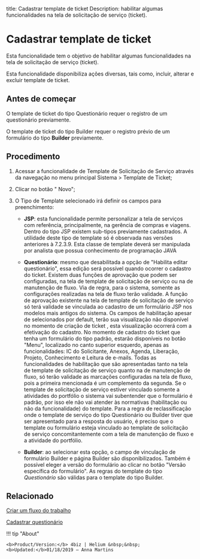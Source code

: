 title: Cadastrar template de ticket
Description: habilitar algumas funcionalidades na tela de solicitação de serviço (ticket).
# Cadastrar template de ticket

Esta funcionalidade tem o objetivo de habilitar algumas funcionalidades na tela
de solicitação de serviço (ticket).

Esta funcionalidade disponibiliza ações diversas, tais como, incluir, alterar e
excluir template de ticket.

Antes de começar
--------------------

O template de ticket do tipo Questionário requer o registro de um questionário
previamente.

O template de ticket do tipo Builder requer o registro prévio de um formulário do
tipo **Builder** previamente.

Procedimento
----------------

1.  Acessar a funcionalidade de Template de Solicitação de Serviço através da
    navegação no menu principal Sistema \> Template de Ticket;

2.  Clicar no botão " Novo";

3.  O Tipo de Template selecionado irá definir os campos para preenchimento:

    -   **JSP**: esta funcionalidade permite personalizar a tela de serviços com
        referência, principalmente, na gerência de compras e viagens. Dentro do tipo
        JSP existem sub-tipos previamente cadastrados. A utilidade deste tipo de
        template só é observada nas versões anteriores à 7.2.3.9. Esta classe de
        template deverá ser manipulada por analista que possua conhecimento de
        programação JAVA

    -   **Questionário**: mesmo que desabilitada a opção de "Habilita editar
    questionário", essa edição será possível quando ocorrer o cadastro do
    ticket. Existem duas funções de aprovação que podem ser configuradas, na
    tela de template de solicitação de serviço ou na de manutenção de fluxo. Via
    de regra, para o sistema, somente as configurações realizadas na tela de
    fluxo terão validade. A função de aprovação existente na tela de template de
    solicitação de serviço só terá validade se vinculada ao cadastro de um
    formulário JSP nos modelos mais antigos do sistema. Os campos de habilitação
    apesar de selecionados por default, terão sua visualização não disponível no
    momento de criação de ticket , esta visualização ocorrerá com a efetivação
    do cadastro. No momento de cadastro do ticket que tenha um formulário do
    tipo padrão, estarão disponíveis no botão "Menu", localizado no canto superior
    esquerdo, apenas as funcionalidades: IC do Solicitante, Anexos, Agenda,
    Liberação, Projeto, Conhecimento e Leitura de e-mails. Todas as
    funcionalidades de habilitação que são apresentadas tanto na tela de
    template de solicitação de serviço quanto na de manutenção de fluxo, só
    terão validade as marcações configuradas na tela de fluxo, pois a primeira
    mencionada é um complemento da segunda. Se o template de solicitação de
    serviço estiver vinculado somente a atividades do portfólio o sistema vai
    subentender que o formulário é padrão, por isso ele não vai atender às
    normativas (habilitação ou não da funcionalidade) do template. Para a regra
    de reclassificação onde o template de serviço do tipo Questionário ou Builder
    tiver que ser apresentado para a resposta do usuário, é preciso que o
    template ou formulário esteja vinculado ao template de solicitação de
    serviço concomitantemente com a tela de manutenção de fluxo e a atividade do
    portfólio.

    -   **Builder**: ao selecionar esta opção, o campo de vinculação de formulário
    Builder e página Builder são disponibilizados. Também é possível eleger
    a versão do formulário ao clicar no botão "Versão específica do
    formulário". As regras do template do tipo *Questionário* são válidas para o
    template do tipo Builder.


Relacionado
-----------

[Criar um fluxo do trabalho](/pt-br/4biz-helium/tracker/use/create-flow.html)

[Cadastrar questionário](/pt-br/4biz-helium/platform-administration/questionnaires/questionaires-management/register-questionnaire.html)



!!! tip "About"

    <b>Product/Version:</b> 4biz | Helium &nbsp;&nbsp;
    <b>Updated:</b>01/18/2019 – Anna Martins

